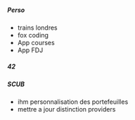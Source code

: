 ##### Perso

- trains londres
- fox coding
- App courses
- App FDJ

##### 42
##### SCUB

- ihm personnalisation des portefeuilles
- mettre a jour distinction providers
